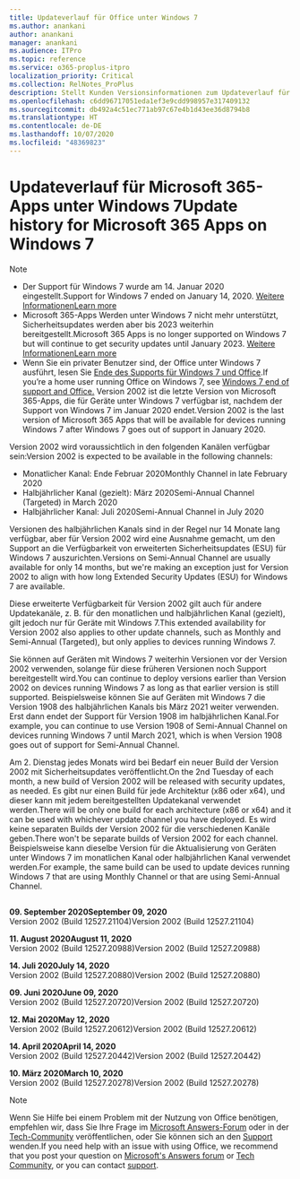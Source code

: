 ```yaml
---
title: Updateverlauf für Office unter Windows 7
ms.author: anankani
author: anankani
manager: anankani
ms.audience: ITPro
ms.topic: reference
ms.service: o365-proplus-itpro
localization_priority: Critical
ms.collection: RelNotes_ProPlus
description: Stellt Kunden Versionsinformationen zum Updateverlauf für Microsoft 365-Apps für Windows 7 bereit.
ms.openlocfilehash: c6dd96717051eda1ef3e9cdd998957e317409132
ms.sourcegitcommit: db492a4c51ec771ab97c67e4b1d43ee36d8794b8
ms.translationtype: HT
ms.contentlocale: de-DE
ms.lasthandoff: 10/07/2020
ms.locfileid: "48369823"
---
```

# <a name="update-history-for-microsoft-365-apps-on-windows-7"></a><span data-ttu-id="d4ebf-103">Updateverlauf für Microsoft 365-Apps unter Windows 7</span><span class="sxs-lookup"><span data-stu-id="d4ebf-103">Update history for Microsoft 365 Apps on Windows 7</span></span> 

 > [!NOTE]
>
>- <span data-ttu-id="d4ebf-104">Der Support für Windows 7 wurde am 14. Januar 2020 eingestellt.</span><span class="sxs-lookup"><span data-stu-id="d4ebf-104">Support for Windows 7 ended on January 14, 2020.</span></span> [<span data-ttu-id="d4ebf-105">Weitere Informationen</span><span class="sxs-lookup"><span data-stu-id="d4ebf-105">Learn more</span></span>](https://www.microsoft.com/microsoft-365/windows/end-of-windows-7-support?rtc=1)
>- <span data-ttu-id="d4ebf-106">Microsoft 365-Apps Werden unter Windows 7 nicht mehr unterstützt, Sicherheitsupdates werden aber bis 2023 weiterhin bereitgestellt.</span><span class="sxs-lookup"><span data-stu-id="d4ebf-106">Microsoft 365 Apps is no longer supported on Windows 7 but will continue to get security updates until January 2023.</span></span> [<span data-ttu-id="d4ebf-107">Weitere Informationen</span><span class="sxs-lookup"><span data-stu-id="d4ebf-107">Learn more</span></span>](https://docs.microsoft.com/DeployOffice/windows-7-support)
>- <span data-ttu-id="d4ebf-108">Wenn Sie ein privater Benutzer sind, der Office unter Windows 7 ausführt, lesen Sie [Ende des Supports für Windows 7 und Office](https://support.office.com/en-us/article/windows-7-end-of-support-and-office-78f20fab-b57b-44d7-8368-06a8493f3cb9?ui=en-US&rs=en-US&ad=US).</span><span class="sxs-lookup"><span data-stu-id="d4ebf-108">If you’re a home user running Office on Windows 7, see [Windows 7 end of support and Office.](https://support.office.com/en-us/article/windows-7-end-of-support-and-office-78f20fab-b57b-44d7-8368-06a8493f3cb9?ui=en-US&rs=en-US&ad=US)</span></span>
<span data-ttu-id="d4ebf-109">Version 2002 ist die letzte Version von Microsoft 365-Apps, die für Geräte unter Windows 7 verfügbar ist, nachdem der Support von Windows 7 im Januar 2020 endet.</span><span class="sxs-lookup"><span data-stu-id="d4ebf-109">Version 2002 is the last version of Microsoft 365 Apps that will be available for devices running Windows 7 after Windows 7 goes out of support in January 2020.</span></span>  

<span data-ttu-id="d4ebf-110">Version 2002 wird voraussichtlich in den folgenden Kanälen verfügbar sein:</span><span class="sxs-lookup"><span data-stu-id="d4ebf-110">Version 2002 is expected to be available in the following channels:</span></span>
- <span data-ttu-id="d4ebf-111">Monatlicher Kanal: Ende Februar 2020</span><span class="sxs-lookup"><span data-stu-id="d4ebf-111">Monthly Channel in late February 2020</span></span>
- <span data-ttu-id="d4ebf-112">Halbjährlicher Kanal (gezielt): März 2020</span><span class="sxs-lookup"><span data-stu-id="d4ebf-112">Semi-Annual Channel (Targeted) in March 2020</span></span>
- <span data-ttu-id="d4ebf-113">Halbjährlicher Kanal: Juli 2020</span><span class="sxs-lookup"><span data-stu-id="d4ebf-113">Semi-Annual Channel in July 2020</span></span>

<span data-ttu-id="d4ebf-114">Versionen des halbjährlichen Kanals sind in der Regel nur 14 Monate lang verfügbar, aber für Version 2002 wird eine Ausnahme gemacht, um den Support an die Verfügbarkeit von erweiterten Sicherheitsupdates (ESU) für Windows 7 auszurichten.</span><span class="sxs-lookup"><span data-stu-id="d4ebf-114">Versions on Semi-Annual Channel are usually available for only 14 months, but we're making an exception just for Version 2002 to align with how long Extended Security Updates (ESU) for Windows 7 are available.</span></span>

<span data-ttu-id="d4ebf-115">Diese erweiterte Verfügbarkeit für Version 2002 gilt auch für andere Updatekanäle, z. B. für den monatlichen und halbjährlichen Kanal (gezielt), gilt jedoch nur für Geräte mit Windows 7.</span><span class="sxs-lookup"><span data-stu-id="d4ebf-115">This extended availability for Version 2002 also applies to other update channels, such as Monthly and Semi-Annual (Targeted), but only applies to devices running Windows 7.</span></span>

<span data-ttu-id="d4ebf-116">Sie können auf Geräten mit Windows 7 weiterhin Versionen vor der Version 2002 verwenden, solange für diese früheren Versionen noch Support bereitgestellt wird.</span><span class="sxs-lookup"><span data-stu-id="d4ebf-116">You can continue to deploy versions earlier than Version 2002 on devices running Windows 7 as long as that earlier version is still supported.</span></span> <span data-ttu-id="d4ebf-117">Beispielsweise können Sie auf Geräten mit Windows 7 die Version 1908 des halbjährlichen Kanals bis März 2021 weiter verwenden. Erst dann endet der Support für Version 1908 im halbjährlichen Kanal.</span><span class="sxs-lookup"><span data-stu-id="d4ebf-117">For example, you can continue to use Version 1908 of Semi-Annual Channel on devices running Windows 7 until March 2021, which is when Version 1908 goes out of support for Semi-Annual Channel.</span></span>

<span data-ttu-id="d4ebf-118">Am 2. Dienstag jedes Monats wird bei Bedarf ein neuer Build der Version 2002 mit Sicherheitsupdates veröffentlicht.</span><span class="sxs-lookup"><span data-stu-id="d4ebf-118">On the 2nd Tuesday of each month, a new build of Version 2002 will be released with security updates, as needed.</span></span> <span data-ttu-id="d4ebf-119">Es gibt nur einen Build für jede Architektur (x86 oder x64), und dieser kann mit jedem bereitgestellten Updatekanal verwendet werden.</span><span class="sxs-lookup"><span data-stu-id="d4ebf-119">There will be only one build for each architecture (x86 or x64) and it can be used with whichever update channel you have deployed.</span></span> <span data-ttu-id="d4ebf-120">Es wird keine separaten Builds der Version 2002 für die verschiedenen Kanäle geben.</span><span class="sxs-lookup"><span data-stu-id="d4ebf-120">There won't be separate builds of Version 2002 for each channel.</span></span> <span data-ttu-id="d4ebf-121">Beispielsweise kann dieselbe Version für die Aktualisierung von Geräten unter Windows 7 im monatlichen Kanal oder halbjährlichen Kanal verwendet werden.</span><span class="sxs-lookup"><span data-stu-id="d4ebf-121">For example, the same build can be used to update devices running Windows 7 that are using Monthly Channel or that are using Semi-Annual Channel.</span></span>

##

[//]: # (NICHT ENTFERNEN)

<span data-ttu-id="d4ebf-123">**09. September 2020**</span><span class="sxs-lookup"><span data-stu-id="d4ebf-123">**September 09, 2020**</span></span><br/>
<span data-ttu-id="d4ebf-124">Version 2002 (Build 12527.21104)</span><span class="sxs-lookup"><span data-stu-id="d4ebf-124">Version 2002 (Build 12527.21104)</span></span><br/>

<span data-ttu-id="d4ebf-125">**11. August 2020**</span><span class="sxs-lookup"><span data-stu-id="d4ebf-125">**August 11, 2020**</span></span><br/>
<span data-ttu-id="d4ebf-126">Version 2002 (Build 12527.20988)</span><span class="sxs-lookup"><span data-stu-id="d4ebf-126">Version 2002 (Build 12527.20988)</span></span><br/>

<span data-ttu-id="d4ebf-127">**14. Juli 2020**</span><span class="sxs-lookup"><span data-stu-id="d4ebf-127">**July 14, 2020**</span></span><br/>
<span data-ttu-id="d4ebf-128">Version 2002 (Build 12527.20880)</span><span class="sxs-lookup"><span data-stu-id="d4ebf-128">Version 2002 (Build 12527.20880)</span></span><br/>

<span data-ttu-id="d4ebf-129">**09. Juni 2020**</span><span class="sxs-lookup"><span data-stu-id="d4ebf-129">**June 09, 2020**</span></span><br/>
<span data-ttu-id="d4ebf-130">Version 2002 (Build 12527.20720)</span><span class="sxs-lookup"><span data-stu-id="d4ebf-130">Version 2002 (Build 12527.20720)</span></span><br/>

<span data-ttu-id="d4ebf-131">**12. Mai 2020**</span><span class="sxs-lookup"><span data-stu-id="d4ebf-131">**May 12, 2020**</span></span><br/>
<span data-ttu-id="d4ebf-132">Version 2002 (Build 12527.20612)</span><span class="sxs-lookup"><span data-stu-id="d4ebf-132">Version 2002 (Build 12527.20612)</span></span><br/>

<span data-ttu-id="d4ebf-133">**14. April 2020**</span><span class="sxs-lookup"><span data-stu-id="d4ebf-133">**April 14, 2020**</span></span><br/>
<span data-ttu-id="d4ebf-134">Version 2002 (Build 12527.20442)</span><span class="sxs-lookup"><span data-stu-id="d4ebf-134">Version 2002 (Build 12527.20442)</span></span><br/>

<span data-ttu-id="d4ebf-135">**10. März 2020**</span><span class="sxs-lookup"><span data-stu-id="d4ebf-135">**March 10, 2020**</span></span><br/>
<span data-ttu-id="d4ebf-136">Version 2002 (Build 12527.20278)</span><span class="sxs-lookup"><span data-stu-id="d4ebf-136">Version 2002 (Build 12527.20278)</span></span><br/>




> [!NOTE]
> <span data-ttu-id="d4ebf-137">Wenn Sie Hilfe bei einem Problem mit der Nutzung von Office benötigen, empfehlen wir, dass Sie Ihre Frage im [Microsoft Answers-Forum](https://answers.microsoft.com/) oder in der [Tech-Community](https://techcommunity.microsoft.com/) veröffentlichen, oder Sie können sich an den [Support](https://support.microsoft.com/contactus) wenden.</span><span class="sxs-lookup"><span data-stu-id="d4ebf-137">If you need help with an issue with using Office, we recommend that you post your question on [Microsoft's Answers forum](https://answers.microsoft.com/) or [Tech Community](https://techcommunity.microsoft.com/), or you can contact [support](https://support.microsoft.com/contactus).</span></span>
